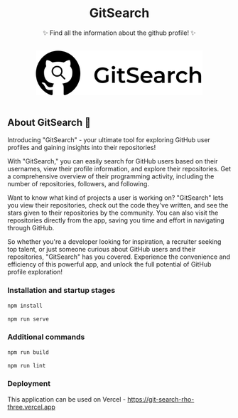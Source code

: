 <div align="center">

# GitSearch

✨ Find all the information about the github profile! ✨

</div>

</br>
<div align="center">
  <img height="100px" src="public/logo.svg" />
</div>
</br>

## About GitSearch 📰

Introducing "GitSearch" - your ultimate tool for exploring GitHub user profiles and gaining insights into their repositories!

With "GitSearch," you can easily search for GitHub users based on their usernames, view their profile information, and explore their repositories. Get a comprehensive overview of their programming activity, including the number of repositories, followers, and following.

Want to know what kind of projects a user is working on? "GitSearch" lets you view their repositories, check out the code they've written, and see the stars given to their repositories by the community. You can also visit the repositories directly from the app, saving you time and effort in navigating through GitHub.

So whether you're a developer looking for inspiration, a recruiter seeking top talent, or just someone curious about GitHub users and their repositories, "GitSearch" has you covered. Experience the convenience and efficiency of this powerful app, and unlock the full potential of GitHub profile exploration!

### Installation and startup stages
```
npm install
```
```
npm run serve
```

### Additional commands
```
npm run build
```
```
npm run lint
```


### Deployment
This application can be used on Vercel - https://git-search-rho-three.vercel.app
